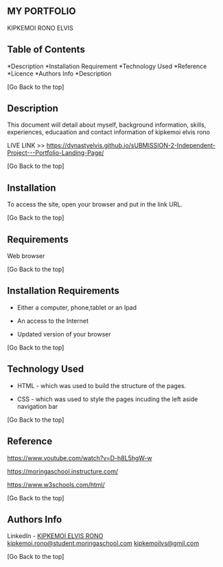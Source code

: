 ## MY PORTFOLIO

KIPKEMOI RONO ELVIS


## Table of Contents

*Description
*Installation Requirement
*Technology Used
*Reference
*Licence
*Authors Info
*Description

[Go Back to the top]
## Description
This document will detail about myself, background information, skills, experiences, educaation and contact information of kipkemoi elvis rono

LIVE LINK >> https://dynastyelvis.github.io/sUBMISSION-2-Independent-Project---Portfolio-Landing-Page/

[Go Back to the top]
## Installation

To access the site, open your browser and put in the link URL.

[Go Back to the top]
## Requirements

Web browser

[Go Back to the top]
## Installation Requirements

* Either a computer, phone,tablet or an Ipad

* An access to the Internet

* Updated version of your browser

[Go Back to the top]
## Technology Used
* HTML - which was used to build the structure of the pages.

* CSS - which was used to style the pages incuding the left aside navigation bar

[Go Back to the top]
## Reference
https://www.youtube.com/watch?v=D-h8L5hgW-w

https://moringaschool.instructure.com/ 


https://www.w3schools.com/html/


[Go Back to the top]

## Authors Info
LinkedIn - [KIPKEMOI ELVIS RONO](https://www.linkedin.com/in/elvis-rono-aa3548209/)
kipkemoi.rono@student.moringaschool.com
kipkemoilvs@gmil.com

[Go Back to the top]
